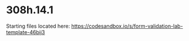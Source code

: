 # 308h.14.1
Starting files located here: https://codesandbox.io/s/form-validation-lab-template-46bij3
